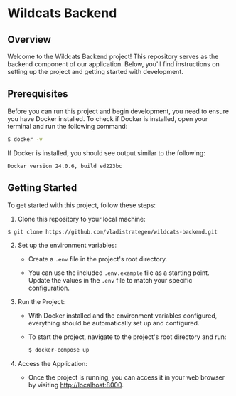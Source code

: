 # Wildcats Backend

## Overview

Welcome to the Wildcats Backend project! This repository serves as the backend component of our application. Below, you'll find instructions on setting up the project and getting started with development.

## Prerequisites

Before you can run this project and begin development, you need to ensure you have Docker installed. To check if Docker is installed, open your terminal and run the following command:

```bash
$ docker -v
```

If Docker is installed, you should see output similar to the following:

```
Docker version 24.0.6, build ed223bc
```

## Getting Started

To get started with this project, follow these steps:

1. Clone this repository to your local machine:

```bash
$ git clone https://github.com/vladistrategen/wildcats-backend.git
```

2. Set up the environment variables:

   - Create a `.env` file in the project's root directory.

   - You can use the included `.env.example` file as a starting point. Update the values in the `.env` file to match your specific configuration.

3. Run the Project:

   - With Docker installed and the environment variables configured, everything should be automatically set up and configured.

   - To start the project, navigate to the project's root directory and run:

     ```bash
     $ docker-compose up
     ```

4. Access the Application:

   - Once the project is running, you can access it in your web browser by visiting [http://localhost:8000](http://localhost:8000).
